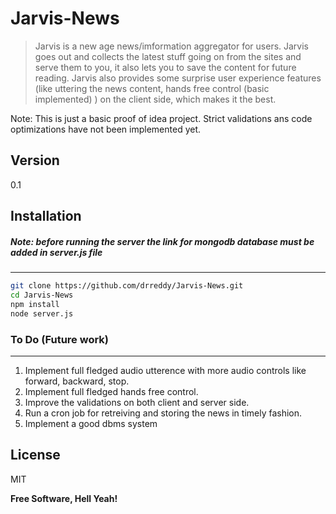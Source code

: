 Jarvis-News
=====================

> Jarvis is a new age news/imformation aggregator for users. Jarvis goes out and collects the latest stuff going on from the sites and serve them to you, it also lets you to save the content for future reading. Jarvis also provides some surprise user experience features (like uttering the news content, hands free control (basic implemented) ) on the client side, which makes it the best.

Note: This is just a basic proof of idea project. Strict validations ans code optimizations have not been implemented yet.

Version
----
0.1

Installation
--------------
##### Note: before running the server the link for mongodb database must be added in server.js file
----
```sh
git clone https://github.com/drreddy/Jarvis-News.git
cd Jarvis-News
npm install
node server.js
```

### To Do (Future work)
---
1. Implement full fledged audio utterence with more audio controls like forward, backward, stop.
2. Implement full fledged hands free control.
3. Improve the validations on both client and server side.
4. Run a cron job for retreiving and storing the news in timely fashion.
5. Implement a good dbms system


License
----
MIT

**Free Software, Hell Yeah!**